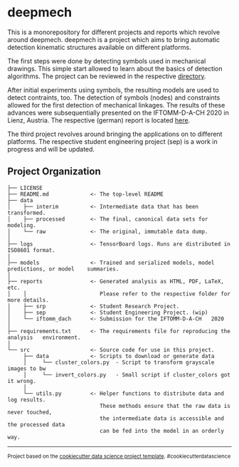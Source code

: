 deepmech
==============================

This is a monorepository for different projects and reports which revolve around deepmech.
deepmech is a project which aims to bring automatic detection kinematic structures available on different platforms.

The first steps were done by detecting symbols used in mechanical drawings.
This simple start allowed to learn about the basics of detection algorithms.
The project can be reviewed in the respective [directory](reports/srp).

After initial experiments using symbols, the resulting models are used to detect contraints, too.
The detection of symbols (nodes) and constraints allowed for the first detection of mechanical linkages.
The results of these advances were subsequentially presented on the IFTOMM-D-A-CH 2020 in Lienz, Austria.
The respective (german) report is located [here](reports/iftomm_dach).

The third project revolves around bringing the applications on to different platforms.
The respective student engineering project (sep) is a work in progress and will be updated.

Project Organization
------------

    ├── LICENSE
    ├── README.md             <- The top-level README
    ├── data
    │    ├── interim          <- Intermediate data that has been transformed.
    │    ├── processed        <- The final, canonical data sets for modeling.
    │    └── raw              <- The original, immutable data dump.
    │
    ├── logs                  <- TensorBoard logs. Runs are distributed in ISO8601 format.
    │
    ├── models                <- Trained and serialized models, model predictions, or model    summaries.
    │
    ├── reports               <- Generated analysis as HTML, PDF, LaTeX, etc.
    │    │                       Please refer to the respective folder for more details.
    │    ├── srp              <- Student Research Project.
    │    ├── sep              <- Student Engineering Project. (wip)
    │    └── iftomm_dach      <- Submission for the IFTOMM-D-A-CH   2020                                 
    │
    ├── requirements.txt      <- The requirements file for reproducing the analysis   environment.
    │
    └── src                   <- Source code for use in this project.
         ├── data             <- Scripts to download or generate data
         │     └── cluster_colors.py  - Script to transform grayscale images to bw
         │     └── invert_colors.py   - Small script if cluster_colors got it wrong.
         │
         └── utils.py         <- Helper functions to distribute data and log results. 
                                 These methods ensure that the raw data is never touched,
                                 the intermediate data is accessible and the processed data
                                 can be fed into the model in an orderly way.


--------

<p><small>Project based on the <a target="_blank" href="https://drivendata.github.io/cookiecutter-data-science/">cookiecutter data science project template</a>. #cookiecutterdatascience</small></p>
